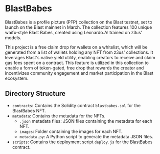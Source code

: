 # BlastBabes

BlastBabes is a profile picture (PFP) collection on the Blast testnet, set to launch on the Blast mainnet in March. The collection features 100 unique waifu-style Blast Babes, created using Leonardo.AI trained on z3us' models.

This project is a free claim drop for wallets on a whitelist, which will be generated from a list of wallets holding any NFT from z3us' collections. It leverages Blast's native yield utility, enabling creators to receive and claim gas fees spent on a contract. This feature is utilized in this collection to enable a form of token-gated, free drop that rewards the creator and incentivizes community engagement and market participation in the Blast ecosystem.

## Directory Structure

- `contracts`: Contains the Solidity contract `blastbabes.sol` for the BlastBabes NFT.
- `metadata`: Contains the metadata for the NFTs.
  - `.json` metadata files: JSON files containing the metadata for each NFT.
  - `images`: Folder containing the images for each NFT.
  - `metadata.py`: A Python script to generate the metadata JSON files.
- `scripts`: Contains the deployment script `deploy.js` for the BlastBabes contract.
